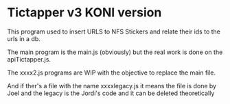 # Tictapper v3 KONI version

This program used to insert URLS to NFS Stickers and relate their ids to the urls in a db.

The main program is the main.js (obviously) but the real work is done on the apiTictapper.js.

The xxxx2.js programs are WIP with the objective to replace the main file.

And if ther's a file with the name xxxxlegacy.js it means the file is done by Joel and the legacy is the Jordi's code and it can be deleted theoretically
